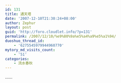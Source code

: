 ```yaml
---
id: 131
title: 通天塔
date: '2007-12-10T21:30:24+08:00'
author: Zephur
layout: post
guid: 'http://foro.cloudlet.info/?p=131'
permalink: /2007/12/10/%e9%80%9a%e5%a4%a9%e5%a1%94/
duoshuo_thread_id:
    - '6275545979944960770'
mytory_md_visits_count:
    - '51'
categories:
    - 流水春秋
---
```


……